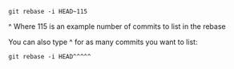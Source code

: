 ```
git rebase -i HEAD~115
```
^ Where 115 is an example number of commits to list in the rebase

You can also type ^ for as many commits you want to list:
```
git rebase -i HEAD^^^^^
```